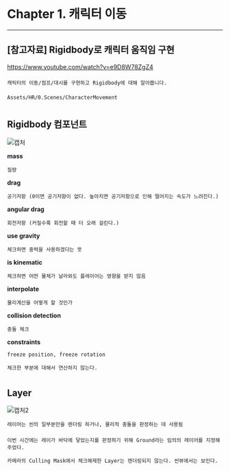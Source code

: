 # Chapter 1. 캐릭터 이동 
***
## [참고자료] Rigidbody로 캐릭터 움직임 구현
https://www.youtube.com/watch?v=e9D8W78ZgZ4
####
    캐릭터의 이동/점프/대시를 구현하고 Rigidbody에 대해 알아봅니다.
####
    Assets/HR/0.Scenes/CharacterMovement
#
## Rigidbody 컴포넌트
![캡처](https://user-images.githubusercontent.com/86524081/202970747-349b56f7-20ae-4247-b544-cce7935385e7.PNG)

**mass**

    질량

**drag**

    공기저항 (0이면 공기저항이 없다. 높아지면 공기저항으로 인해 떨어지는 속도가 느려진다.)

**angular drag**

    회전저항 (커질수록 회전할 때 더 오래 걸린다.)

**use gravity**

    체크하면 중력을 사용하겠다는 뜻

**is kinematic**

    체크하면 어떤 물체가 날라와도 플레이어는 영향을 받지 않음

**interpolate**

    물리계산을 어떻게 할 것인가
    
**collision detection**

    충돌 체크

**constraints**

    freeze position, freeze rotation 
    
    체크한 부분에 대해서 연산하지 않는다.
#
## Layer
![캡처2](https://user-images.githubusercontent.com/86524081/202973327-5490e8bb-16c7-4ad5-a3c3-1ef628c6c8f4.PNG)

    레이어는 씬의 일부분만을 렌더링 하거나, 물리적 충돌을 판정하는 데 사용됨
####
    이번 시간에는 레이가 바닥에 닿았는지를 판정하기 위해 Ground라는 임의의 레이어를 지정해주었다.
    
    카메라의 Culling Mask에서 체크해제한 Layer는 렌더링되지 않는다. 씬뷰에서는 보인다.
